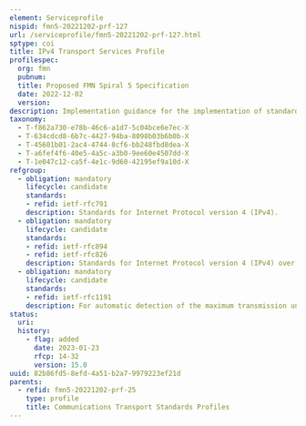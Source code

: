 ```yaml
---
element: Serviceprofile
nispid: fmn5-20221202-prf-127
url: /serviceprofile/fmn5-20221202-prf-127.html
sptype: coi
title: IPv4 Transport Services Profile
profilespec:
  org: fmn
  pubnum: 
  title: Proposed FMN Spiral 5 Specification
  date: 2022-12-02
  version: 
description: Implementation guidance for the implementation of standards for transport service based on Internet Protocol version 4 (IPv4).
taxonomy:
  - T-f862a730-e78b-46c6-a1d7-5c04bce6e7ec-X
  - T-634cdcd8-6b7c-4427-94ba-8098b03b6b0b-X
  - T-45601b01-2ac4-4744-8cf6-bb248fbd8dea-X
  - T-a6fef4f6-40e5-4a5c-a3b0-9ee60e4507dd-X
  - T-1e047c12-ca5f-4e1c-9d60-42195ef9a10d-X
refgroup:
  - obligation: mandatory
    lifecycle: candidate
    standards: 
    - refid: ietf-rfc791
    description: Standards for Internet Protocol version 4 (IPv4).
  - obligation: mandatory
    lifecycle: candidate
    standards: 
    - refid: ietf-rfc894
    - refid: ietf-rfc826
    description: Standards for Internet Protocol version 4 (IPv4) over Ethernet.
  - obligation: mandatory
    lifecycle: candidate
    standards: 
    - refid: ietf-rfc1191
    description: For automatic detection of the maximum transmission unit (MTU) between end-points.
status:
  uri: 
  history: 
    - flag: added
      date: 2023-01-23
      rfcp: 14-32
      version: 15.0
uuid: 82b86fd5-8efd-4a51-b2a7-9979223ef21d
parents:
  - refid: fmn5-20221202-prf-25
    type: profile
    title: Communications Transport Standards Profiles
---
```

